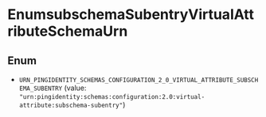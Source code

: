 

# EnumsubschemaSubentryVirtualAttributeSchemaUrn

## Enum


* `URN_PINGIDENTITY_SCHEMAS_CONFIGURATION_2_0_VIRTUAL_ATTRIBUTE_SUBSCHEMA_SUBENTRY` (value: `"urn:pingidentity:schemas:configuration:2.0:virtual-attribute:subschema-subentry"`)



